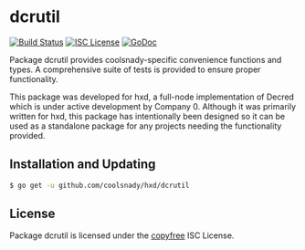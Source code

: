 dcrutil
=======


[![Build Status](http://img.shields.io/travis/coolsnady/hxd.svg)](https://travis-ci.org/coolsnady/hxd)
[![ISC License](http://img.shields.io/badge/license-ISC-blue.svg)](http://copyfree.org)
[![GoDoc](http://img.shields.io/badge/godoc-reference-blue.svg)](http://godoc.org/github.com/coolsnady/hxd/dcrutil)

Package dcrutil provides coolsnady-specific convenience functions and types.
A comprehensive suite of tests is provided to ensure proper functionality.

This package was developed for hxd, a full-node implementation of Decred which
is under active development by Company 0.  Although it was primarily written for
hxd, this package has intentionally been designed so it can be used as a
standalone package for any projects needing the functionality provided.

## Installation and Updating

```bash
$ go get -u github.com/coolsnady/hxd/dcrutil
```

## License

Package dcrutil is licensed under the [copyfree](http://copyfree.org) ISC
License.

